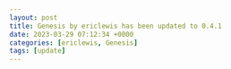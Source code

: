 ```yaml
---
layout: post
title: Genesis by ericlewis has been updated to 0.4.1
date: 2023-03-29 07:12:34 +0000
categories: [ericlewis, Genesis]
tags: [update]
---
```


